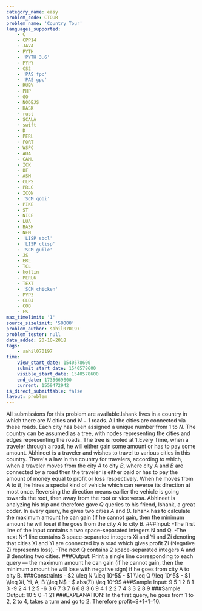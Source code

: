 ```yaml
---
category_name: easy
problem_code: CTOUR
problem_name: 'Country Tour'
languages_supported:
    - C
    - CPP14
    - JAVA
    - PYTH
    - 'PYTH 3.6'
    - PYPY
    - CS2
    - 'PAS fpc'
    - 'PAS gpc'
    - RUBY
    - PHP
    - GO
    - NODEJS
    - HASK
    - rust
    - SCALA
    - swift
    - D
    - PERL
    - FORT
    - WSPC
    - ADA
    - CAML
    - ICK
    - BF
    - ASM
    - CLPS
    - PRLG
    - ICON
    - 'SCM qobi'
    - PIKE
    - ST
    - NICE
    - LUA
    - BASH
    - NEM
    - 'LISP sbcl'
    - 'LISP clisp'
    - 'SCM guile'
    - JS
    - ERL
    - TCL
    - kotlin
    - PERL6
    - TEXT
    - 'SCM chicken'
    - PYP3
    - CLOJ
    - COB
    - FS
max_timelimit: '1'
source_sizelimit: '50000'
problem_author: sahil070197
problem_tester: null
date_added: 20-10-2018
tags:
    - sahil070197
time:
    view_start_date: 1540578600
    submit_start_date: 1540578600
    visible_start_date: 1540578600
    end_date: 1735669800
    current: 1559472942
is_direct_submittable: false
layout: problem
---
```

All submissions for this problem are available.Ishank lives in a country in which there are $N$ cities and $N-1$ roads. All the cities are connected via these roads. Each city has been assigned a unique number from 1 to $N$. The country can be assumed as a tree, with nodes representing the cities and edges representing the roads. The tree is rooted at 1.Every Time, when a traveler through a road, he will either gain some amount or has to pay some amount. Abhineet is a traveler and wishes to travel to various cities in this country. There's a law in the country for travelers, according to which, when a traveler moves from the city $A$ to city $B$, where city $A$ and $B$ are connected by a road then the traveler is either paid or has to pay the amount of money equal to profit or loss respectively. When he moves from $A$ to $B$, he hires a special kind of vehicle which can reverse its direction at most once. Reversing the direction means earlier the vehicle is going towards the root, then away from the root or vice versa. Abhineet is analyzing his trip and therefore gave $Q$ queries to his friend, Ishank, a great coder. In every query, he gives two cities $A$ and $B$. Ishank has to calculate the maximum amount he can gain (if he cannot gain, then the minimum amount he will lose) if he goes from the city $A$ to city $B$. ###Input: -The first line of the input contains a two space-separated integers N and Q. -The next N-1 line contains 3 space-separated integers Xi and Yi and Zi denoting that cities Xi and Yi are connected by a road which gives profit Zi (Negative Zi represents loss). -The next Q contains 2 space-separated integers A and B denoting two cities. ###Output: Print a single line corresponding to each query — the maximum amount he can gain (if he cannot gain, then the minimum amount he will lose with negative sign) if he goes from city A to city B. ###Constraints - $2 \\leq N \\leq 10^5$ - $1 \\leq Q \\leq 10^5$ - $1 \\leq Xi, Yi, A, B \\leq N$ - $ abs(Zi) \\leq 10^9$ ###Sample Input: 9 5 1 2 8 1 3 -9 2 4 1 2 5 -6 3 6 7 3 7 6 6 8 3 6 9 4 1 2 2 7 4 3 3 2 8 9 ###Sample Output: 10 5 0 -1 21 ###EXPLANATION: In the first query, he goes from 1 to 2, 2 to 4, takes a turn and go to 2. Therefore profit=8+1+1=10.
